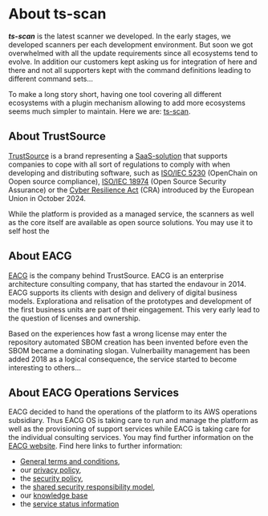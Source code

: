 # About ts-scan

***ts-scan*** is the latest scanner we developed. In the early stages, we developed scanners per each development environment. But soon we got overwhelmed with all the update requirements since all ecosystems tend to evolve. In addition our customers kept asking us for integration of here and there and not all supporters kept with the command definitions leading to different command sets...

To make a long story short, having one tool covering all different ecosystems with a plugin mechanism allowing to add more ecosystems seems much simpler to maintain. Here we are: [ts-scan](https://github.com/trustsource/ts-scan).



## About TrustSource

[TrustSource](https://www.trustsource.io) is a brand representing a [SaaS-solution](https://app.trustsource.io) that supports companies to cope with all sort of regulations to comply with when developing and distributing software, such as [ISO/IEC 5230](https://www.iso.org/obp/ui/en/#iso:std:iso-iec:5230:ed-1:v1:en) (OpenChain on Oopen source compliance),  [ISO/IEC 18974](https://www.iso.org/standard/86450.html) (Open Source Security Assurance) or the [Cyber Resilience Act](https://digital-strategy.ec.europa.eu/en/library/cyber-resilience-act) (CRA) introduced by the European Union in October 2024. 

While the platform is provided as a managed service, the scanners as well as the core itself are available as open source solutions. You may use it to self host the  



## About EACG 

[EACG](https://www.eacg.de) is the company behind TrustSource. EACG is an enterprise architecture consulting company, that has started the endavour in 2014. EACG supports its clients with design and delivery of digital business models. Explorationa and relisation of the prototypes and development of the first business units are part of their eingagement. This very early lead to the question of licenses and ownership. 

Based on the experiences how fast a wrong license may enter the repository automated SBOM creation has been invented before even the SBOM became a dominating slogan. Vulnerbaility management has been added 2018 as a logical consequence, the service started to become interesting to others... 

## About EACG Operations Services

EACG decided to hand the operations of the platform to its AWS operations subsidiary. Thus EACG OS is taking care to run and manage the platform as well as the provisioning of support services while EACG is taking care for the individual consulting services. You may find further information on the [EACG website](https://www.eacg.de). Find here links to further information:

* [General terms and conditions](https://www.trustsource.io/terms/), 
* our [privacy policy](https://www.trustsource.io/privacy-policy/),
* the [security policy](https://www.trustsource.io/security-policy),
* the [shared security responsibility model](https://trustsource.github.io/SSRM), 
* our [knowledge base](https://support.trustsource.io) 
* the [service status information](https://trustsource.statuspage.io) 

## 


